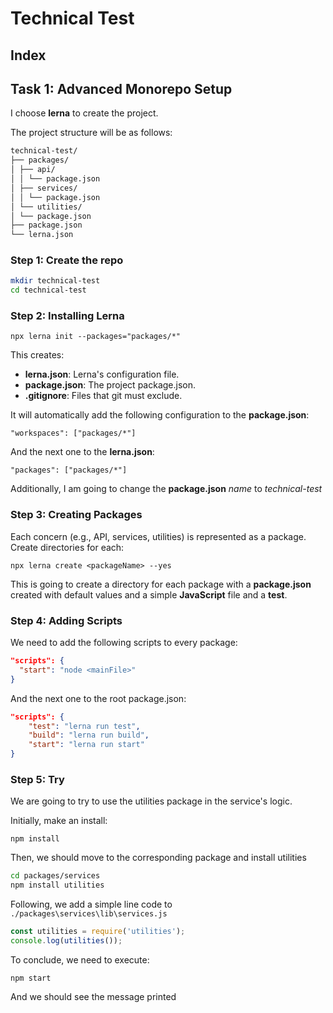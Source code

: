 # Technical Test

## Index

## Task 1: Advanced Monorepo Setup

I choose **lerna** to create the project.

The project structure will be as follows:

```markdown
technical-test/
├── packages/
│ ├── api/
│ │ └── package.json
│ ├── services/
│ │ └── package.json
│ └── utilities/
│ └── package.json
├── package.json
└── lerna.json
```

### Step 1: Create the repo

```bash
mkdir technical-test
cd technical-test
```

### Step 2: Installing Lerna

`npx lerna init --packages="packages/*"`

This creates:

- **lerna.json**: Lerna's configuration file.
- **package.json**: The project package.json.
- **.gitignore**: Files that git must exclude.

It will automatically add the following configuration to the **package.json**:

`"workspaces": ["packages/*"]`

And the next one to the **lerna.json**:

`"packages": ["packages/*"]`

Additionally, I am going to change the **package.json** _name_ to _technical-test_

### Step 3: Creating Packages

Each concern (e.g., API, services, utilities) is represented as a package. Create directories for each:

`npx lerna create <packageName> --yes`

This is going to create a directory for each package with a **package.json** created with default values and a simple **JavaScript** file and a **test**.

### Step 4: Adding Scripts

We need to add the following scripts to every package:

```json
"scripts": {
  "start": "node <mainFile>"
}
```

And the next one to the root package.json:

```json
"scripts": {
    "test": "lerna run test",
    "build": "lerna run build",
    "start": "lerna run start"
}
```

### Step 5: Try

We are going to try to use the utilities package in the service's logic.

Initially, make an install:

`npm install`

Then, we should move to the corresponding package and install utilities

```bash
cd packages/services
npm install utilities
```

Following, we add a simple line code to `./packages\services\lib\services.js`

```javascript
const utilities = require('utilities');
console.log(utilities());
```

To conclude, we need to execute:

`npm start`

And we should see the message printed
